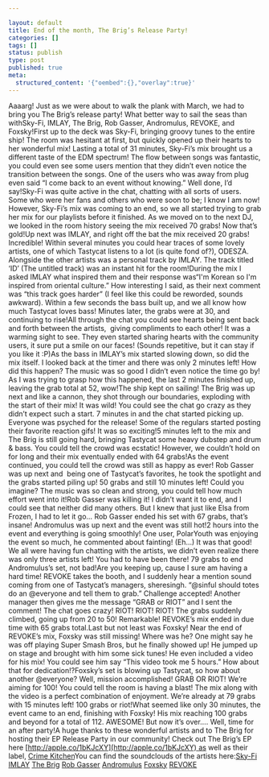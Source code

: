 ```yaml
---

layout: default
title: End of the month, The Brig’s Release Party!
categories: []
tags: []
status: publish
type: post
published: true
meta:
  structured_content: '{"oembed":{},"overlay":true}'
---
```

Aaaarg! Just as we were about to walk the plank with March, we had to bring you The Brig’s release party! What better way to sail the seas than withSky-Fi, IMLAY, The Brig, Rob Gasser, Andromulus, REVOKE, and Foxsky!First up to the deck was Sky-Fi, bringing groovy tunes to the entire ship! The room was hesitant at first, but quickly opened up their hearts to her wonderful mix! Lasting a total of 31 minutes, Sky-Fi’s mix brought us a different taste of the EDM spectrum! The flow between songs was fantastic, you could even see some users mention that they didn’t even notice the transition between the songs. One of the users who was away from plug even said “I come back to an event without knowing.” Well done, I’d say!Sky-Fi was quite active in the chat, chatting with all sorts of users. Some who were her fans and others who were soon to be; I know I am now! However, Sky-Fi’s mix was coming to an end, so we all started trying to grab her mix for our playlists before it finished. As we moved on to the next DJ, we looked in the room history seeing the mix received 70 grabs! Now that’s gold!Up next was IMLAY, and right off the bat the mix received 20 grabs! Incredible! Within several minutes you could hear traces of some lovely artists, one of which Tastycat listens to a lot (is quite fond of?), ODESZA. Alongside the other artists was a personal track by IMLAY. The track titled ‘ID’ (The untitled track) was an instant hit for the room!During the mix I asked IMLAY what inspired them and their response was“I'm Korean so I'm inspired from oriental culture.” How interesting I said, as their next comment was “this track goes harder” (I feel like this could be reworded, sounds awkward). Within a few seconds the bass built up, and we all know how much Tastycat loves bass! Minutes later, the grabs were at 30, and continuing to rise!All through the chat you could see hearts being sent back and forth between the artists,  giving compliments to each other! It was a warming sight to see. They even started sharing hearts with the community users, it sure put a smile on our faces! (Sounds repetitive, but it can stay if you like it :P)As the bass in IMLAY’s mix started slowing down, so did the mix itself. I looked back at the timer and there was only 2 minutes left! How did this happen? The music was so good I didn’t even notice the time go by! As I was trying to grasp how this happened, the last 2 minutes finished up, leaving the grab total at 52, wow!The ship kept on sailing! The Brig was up next and like a cannon, they shot through our boundaries, exploding with the start of their mix! It was wild! You could see the chat go crazy as they didn’t expect such a start. 7 minutes in and the chat started picking up. Everyone was psyched for the release! Some of the regulars started posting their favorite reaction gifs! It was so exciting!5 minutes left to the mix and The Brig is still going hard, bringing Tastycat some heavy dubstep and drum & bass. You could tell the crowd was ecstatic! However, we couldn’t hold on for long and their mix eventually ended with 64 grabs!As the event continued, you could tell the crowd was still as happy as ever! Rob Gasser was up next and  being one of Tastycat’s favorites, he took the spotlight and the grabs started piling up! 50 grabs and still 10 minutes left! Could you imagine? The music was so clean and strong, you could tell how much effort went into it!Rob Gasser was killing it! I didn’t want it to end, and I could see that neither did many others. But I knew that just like Elsa from Frozen, I had to let it go… Rob Gasser ended his set with 67 grabs, that’s insane! Andromulus was up next and the event was still hot!2 hours into the event and everything is going smoothly! One user, PolarYouth was enjoying the event so much, he commented about fainting! (Eh…) It was that good! We all were having fun chatting with the artists, we didn’t even realize there was only three artists left! You had to have been there! 79 grabs to end Andromulus’s set, not bad!Are you keeping up, cause I sure am having a hard time! REVOKE takes the booth, and I suddenly hear a mention sound coming from one of Tastycat’s managers, sheresingh. “@sinful should totes do an @everyone and tell them to grab.” Challenge accepted! Another manager then gives me the message “GRAB or RIOT” and I sent the comment! The chat goes crazy! RIOT! RIOT! RIOT! The grabs suddenly climbed, going up from 20 to 50! Remarkable! REVOKE’s mix ended in due time with 65 grabs total.Last but not least was Foxsky! Near the end of REVOKE’s mix, Foxsky was still missing! Where was he? One might say he was off playing Super Smash Bros, but he finally showed up! He jumped up on stage and brought with him some sick tunes! He even included a video for his mix! You could see him say “This video took me 5 hours.” How about that for dedication!?Foxsky’s set is blowing up Tastycat, so how about another @everyone? Well, mission accomplished! GRAB OR RIOT! We’re aiming for 100! You could tell the room is having a blast! The mix along with the video is a perfect combination of enjoyment. We’re already at 79 grabs with 15 minutes left! 100 grabs or riot!What seemed like only 30 minutes, the event came to an end, finishing with Foxsky! His mix reaching 100 grabs and beyond for a total of 112. AWESOME! But now it’s over…. Well, time for an after party!A huge thanks to these wonderful artists and to The Brig for hosting their EP Release Party in our community! Check out The Brig’s EP here [http://apple.co/1bKJcXY](http://apple.co/1bKJcXY) as well as their label, 
[Crime Kitchen](http://www.crimekitchen.com/)You can find the soundclouds of the artists here:[Sky-Fi](https://soundcloud.com/skyfiofficial) 
[IMLAY](#)
[The Brig](#)
[Rob Gasser](#)
[Andromulus](#)
[Foxsky](#)
[REVOKE](#)
